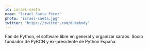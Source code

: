 ```yaml
---
id: israel-saeta
name: "Israel Saeta Pérez"
photo: "israel-saeta.jpg"
twitter: "https://twitter.com/dukebody"
---
```


Fan de Python, el software libre en general y organizar saraos. Socio fundador de PyBCN y ex-presidente de Python España.
